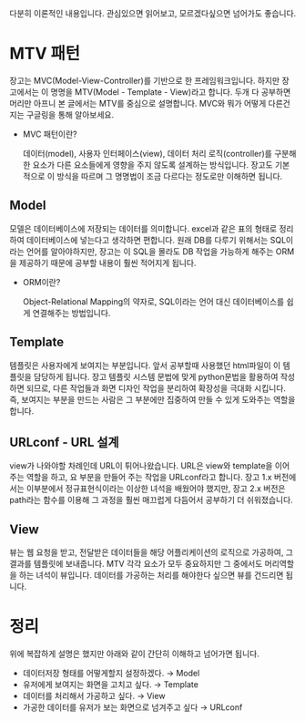 다분히 이론적인 내용입니다. 관심있으면 읽어보고, 모르겠다싶으면 넘어가도 좋습니다.

# MTV 패턴

장고는 MVC(Model-View-Controller)를 기반으로 한 프레임워크입니다. 하지만 장고에서는 이 명명을 MTV(Model - Template - View)라고 합니다. 두개 다 공부하면 머리만 아프니 본 글에서는 MTV를 중심으로 설명합니다. MVC와 뭐가 어떻게 다른건지는 구글링을 통해 알아보세요.

- MVC 패턴이란?

    데이터(model), 사용자 인터페이스(view), 데이터 처리 로직(controller)를 구분해 한 요소가 다른 요소들에게 영향을 주지 않도록 설계하는 방식입니다. 장고도 기본적으로 이 방식을 따르며 그 명명법이 조금 다르다는 정도로만 이해하면 됩니다.

## Model

모델은 데이터베이스에 저장되는 데이터를 의미합니다. excel과 같은 표의 형태로 정리하여 데이터베이스에 넣는다고 생각하면 편합니다. 원래 DB를 다루기 위해서는 SQL이라는 언어를 알아야하지만, 장고는 이 SQL을 몰라도 DB 작업을 가능하게 해주는 ORM을 제공하기 때문에 공부할 내용이 훨씬 적어지게 됩니다.

- ORM이란?

    Object-Relational Mapping의 약자로, SQL이라는 언어 대신 데이터베이스를 쉽게 연결해주는 방법입니다.

## Template

템플릿은 사용자에게 보여지는 부분입니다. 앞서 공부할때 사용했던 html파일이 이 템플릿을 담당하게 됩니다. 장고 템플릿 시스템 문법에 맞게 python문법을 활용하여 작성하면 되므로, 다른 작업들과 화면 디자인 작업을 분리하여 확장성을 극대화 시킵니다. 즉, 보여지는 부분을 만드는 사람은 그 부분에만 집중하여 만들 수 있게 도와주는 역할을 합니다.

## URLconf - URL 설계

view가 나와야할 차례인데 URL이 튀어나왔습니다. URL은 view와 template을 이어주는 역할을 하고, 요 부분을 만들어 주는 작업을 URLconf라고 합니다. 장고 1.x 버전에서는 이부분에서 정규표현식이라는 이상한 녀석을 배웠어야 했지만, 장고 2.x 버전은 path라는 함수를 이용해 그 과정을 훨씬 매끄럽게 다듬어서 공부하기 더 쉬워졌습니다.

## View

뷰는 웹 요청을 받고, 전달받은 데이터들을 해당 어플리케이션의 로직으로 가공하여, 그 결과를 템플릿에 보내줍니다. MTV 각각 요소가 모두 중요하지만 그 중에서도 머리역할을 하는 녀석이 뷰입니다. 데이터를 가공하는 처리를 해야한다 싶으면 뷰를 건드리면 됩니다.

# 정리

위에 복잡하게 설명은 했지만 아래와 같이 간단히 이해하고 넘어가면 됩니다. 

- 데이터저장 형태를 어떻게할지 설정하겠다. → Model
- 유저에게 보여지는 화면을 고치고 싶다. → Template
- 데이터를 처리해서 가공하고 싶다. → View
- 가공한 데이터를 유저가 보는 화면으로 넘겨주고 싶다 → URLconf
